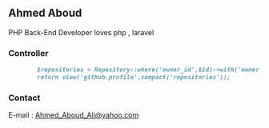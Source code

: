 ## Ahmed Aboud

PHP Back-End Developer
loves php , laravel

### Controller

```markdown
        $repositories = Repository::where('owner_id',$id)->with('owner')->get();
        return view('github.profile',compact('repositories'));
```
### Contact

E-mail : Ahmed_Aboud_Ali@yahoo.com
